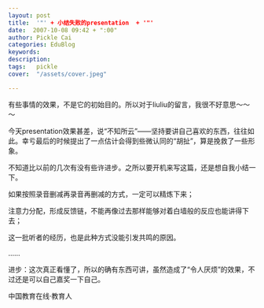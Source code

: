 ```yaml
---
layout: post  
title:  '"' + 小结失败的presentation  + '"'
date:  2007-10-08 09:42 + ":00" 
author: Pickle Cai  
categories: EduBlog  
keywords: 
description:   
tags:	pickle   
cover:  "/assets/cover.jpeg"  

---  
```

    
有些事情的效果，不是它的初始目的。所以对于liuliu的留言，我很不好意思～～～



今天presentation效果甚差，说“不知所云”——坚持要讲自己喜欢的东西，往往如此。幸亏最后的时候提出了一点估计会得到些微认同的“胡扯”，算是挽救了一些形象。



不知道比以前的几次有没有些许进步。之所以要开机来写这篇，还是想自我小结一下。



如果按照录音删减再录音再删减的方式，一定可以精炼下来；



注意力分配，形成反馈链，不能再像过去那样能够对着白墙般的反应也能讲得下去；



这一批听者的经历，也是此种方式没能引发共鸣的原因。



……



进步：这次真正看懂了，所以的确有东西可讲，虽然造成了“令人厌烦”的效果，不过还是可以自己嘉奖一下自己。



		    
 中国教育在线·教育人


